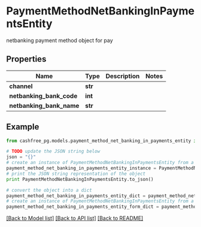 # PaymentMethodNetBankingInPaymentsEntity

netbanking payment method object for pay

## Properties
Name | Type | Description | Notes
------------ | ------------- | ------------- | -------------
**channel** | **str** |  | 
**netbanking_bank_code** | **int** |  | 
**netbanking_bank_name** | **str** |  | 

## Example

```python
from cashfree_pg.models.payment_method_net_banking_in_payments_entity import PaymentMethodNetBankingInPaymentsEntity

# TODO update the JSON string below
json = "{}"
# create an instance of PaymentMethodNetBankingInPaymentsEntity from a JSON string
payment_method_net_banking_in_payments_entity_instance = PaymentMethodNetBankingInPaymentsEntity.from_json(json)
# print the JSON string representation of the object
print PaymentMethodNetBankingInPaymentsEntity.to_json()

# convert the object into a dict
payment_method_net_banking_in_payments_entity_dict = payment_method_net_banking_in_payments_entity_instance.to_dict()
# create an instance of PaymentMethodNetBankingInPaymentsEntity from a dict
payment_method_net_banking_in_payments_entity_form_dict = payment_method_net_banking_in_payments_entity.from_dict(payment_method_net_banking_in_payments_entity_dict)
```
[[Back to Model list]](../README.md#documentation-for-models) [[Back to API list]](../README.md#documentation-for-api-endpoints) [[Back to README]](../README.md)


